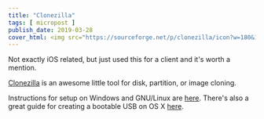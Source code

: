 ```yaml
---
title: "Clonezilla"
tags: [ micropost ]
publish_date: 2019-03-28
cover_html: <img src="https://sourceforge.net/p/clonezilla/icon?w=180&1513717483" />
---
```


Not exactly iOS related, but just used this for a client and it's worth a
mention.

[Clonezilla](https://clonezilla.org/) is an awesome little tool for disk,
partition, or image cloning.

Instructions for setup on Windows and GNU/Linux are
[here](https://clonezilla.org/clonezilla-live.php). There's also a great guide
for creating a bootable USB on OS X
[here](https://riptutorial.com/operating-system/example/27118/install-the-popular-clonezilla-to-clone-a-mac-os-hard-drive--basic-usage-).
